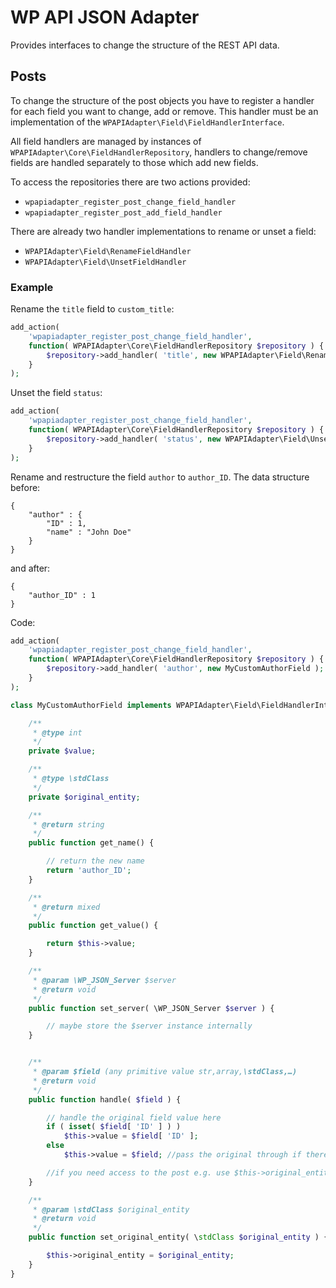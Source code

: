 # WP API JSON Adapter
Provides interfaces to change the structure of the REST API data.

## Posts

To change the structure of the post objects you have to register a handler for each field you want to change, add or
remove. This handler must be an implementation of the `WPAPIAdapter\Field\FieldHandlerInterface`.

All field handlers are managed by instances of `WPAPIAdapter\Core\FieldHandlerRepository`, handlers to change/remove fields
are handled separately to those which add new fields.

To access the repositories there are two actions provided:
 * `wpapiadapter_register_post_change_field_handler`
 * `wpapiadapter_register_post_add_field_handler`

There are already two handler implementations to rename or unset a field:
  * `WPAPIAdapter\Field\RenameFieldHandler`
  * `WPAPIAdapter\Field\UnsetFieldHandler`

### Example

Rename the `title` field to `custom_title`:

```php
add_action(
	'wpapiadapter_register_post_change_field_handler',
	function( WPAPIAdapter\Core\FieldHandlerRepository $repository ) {
		$repository->add_handler( 'title', new WPAPIAdapter\Field\RenameFieldHandler( 'custom_title' );
	}
);
```

Unset the field `status`:

```php
add_action(
	'wpapiadapter_register_post_change_field_handler',
	function( WPAPIAdapter\Core\FieldHandlerRepository $repository ) {
		$repository->add_handler( 'status', new WPAPIAdapter\Field\UnsetFieldHander );
	}
);
```

Rename and restructure the field `author` to `author_ID`. The data structure before:

```
{
	"author" : {
		"ID" : 1,
		"name" : "John Doe"
	}
}
```
and after:
```
{
	"author_ID" : 1
}
```

Code:
```php
add_action(
	'wpapiadapter_register_post_change_field_handler',
	function( WPAPIAdapter\Core\FieldHandlerRepository $repository ) {
		$repository->add_handler( 'author', new MyCustomAuthorField );
	}
);

class MyCustomAuthorField implements WPAPIAdapter\Field\FieldHandlerInterface {

	/**
	 * @type int
	 */
	private $value;

	/**
	 * @type \stdClass
	 */
	private $original_entity;

	/**
     * @return string
     */
    public function get_name() {

        // return the new name
        return 'author_ID';
    }

    /**
     * @return mixed
     */
    public function get_value() {

        return $this->value;
    }

    /**
     * @param \WP_JSON_Server $server
     * @return void
     */
    public function set_server( \WP_JSON_Server $server ) {

        // maybe store the $server instance internally
    }


    /**
     * @param $field (any primitive value str,array,\stdClass,…)
     * @return void
     */
    public function handle( $field ) {

        // handle the original field value here
        if ( isset( $field[ 'ID' ] ) )
            $this->value = $field[ 'ID' ];
        else
            $this->value = $field; //pass the original through if there is an unexpected structure

        //if you need access to the post e.g. use $this->original_entity->ID
    }

    /**
     * @param \stdClass $original_entity
     * @return void
     */
    public function set_original_entity( \stdClass $original_entity ) {

        $this->original_entity = $original_entity;
    }
}
```